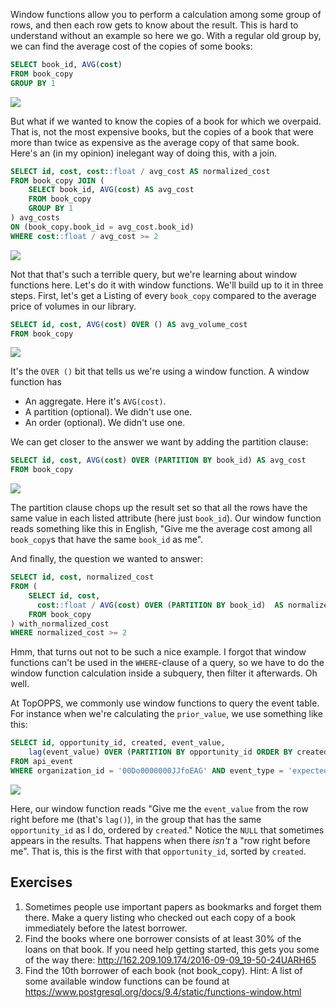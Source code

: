 Window functions allow you to perform a calculation among some group of rows, and then each row gets to know about the result. This is hard to understand without an example so here we go. With a regular old group by, we can find the average cost of the copies of some books:

```sql
SELECT book_id, AVG(cost)
FROM book_copy
GROUP BY 1
```

![](http://162.209.109.174/2016-09-09_21-23-49EQWQXM.png)

But what if we wanted to know the copies of a book for which we overpaid. That is, not the most expensive books, but the copies of a book that were more than twice as expensive as the average copy of that same book. Here's an (in my opinion) inelegant way of doing this, with a join.

```sql
SELECT id, cost, cost::float / avg_cost AS normalized_cost
FROM book_copy JOIN (
    SELECT book_id, AVG(cost) AS avg_cost
    FROM book_copy
    GROUP BY 1
) avg_costs
ON (book_copy.book_id = avg_cost.book_id)
WHERE cost::float / avg_cost >= 2
```

![](http://162.209.109.174/2016-09-09_21-30-150CG9OR.png)

Not that that's such a terrible query, but we're learning about window functions here. Let's do it with window functions. We'll build up to it in three steps. First, let's get a Listing of every `book_copy` compared to the average price of volumes in our library.

```sql
SELECT id, cost, AVG(cost) OVER () AS avg_volume_cost
FROM book_copy
```

![](http://162.209.109.174/2016-09-09_21-46-15YBMAZJ.png)

It's the `OVER ()` bit that tells us we're using a window function. A window function has 
  
  - An aggregate. Here it's `AVG(cost)`.
  - A partition (optional). We didn't use one.
  - An order (optional). We didn't use one.

We can get closer to the answer we want by adding the partition clause:

```sql
SELECT id, cost, AVG(cost) OVER (PARTITION BY book_id) AS avg_cost
FROM book_copy
```

![](http://162.209.109.174/2016-09-09_21-53-29XH0ZCS.png)

The partition clause chops up the result set so that all the rows have the same value in each listed attribute (here just `book_id`). Our window function reads something like this in English, "Give me the average cost among all `book_copy`s that have the same `book_id` as me".

And finally, the question we wanted to answer:

```sql
SELECT id, cost, normalized_cost
FROM (
    SELECT id, cost,
      cost::float / AVG(cost) OVER (PARTITION BY book_id)  AS normalized_cost
    FROM book_copy
) with_normalized_cost
WHERE normalized_cost >= 2
```

Hmm, that turns out not to be such a nice example. I forgot that window functions can't be used in the `WHERE`-clause of a query, so we have to do the window function calculation inside a subquery, then filter it afterwards. Oh well.

At TopOPPS, we commonly use window functions to query the event table. For instance when we're calculating the `prior_value`, we use something like this:

```sql
SELECT id, opportunity_id, created, event_value,
    lag(event_value) OVER (PARTITION BY opportunity_id ORDER BY created) AS prior_value
FROM api_event
WHERE organization_id = '00Do0000000JJfoEAG' AND event_type = 'expected_close_date'
```

![](http://162.209.109.174/2016-09-09_21-58-26ZEAFKF.png)

Here, our window function reads "Give me the `event_value` from the row right before me (that's `lag()`), in the group that has the same `opportunity_id` as I do, ordered by `created`." Notice the `NULL` that sometimes appears in the results. That happens when there *isn't* a "row right before me". That is, this is the first with that `opportunity_id`, sorted by `created`.

## Exercises

1. Sometimes people use important papers as bookmarks and forget them there. Make a query listing who checked out each copy of a book immediately before the latest borrower.
2. Find the books where one borrower consists of at least 30% of the loans on that book. If you need help getting started, this gets you some of the way there: http://162.209.109.174/2016-09-09_19-50-24UARH65
3. Find the 10th borrower of each book (not book_copy). Hint: A list of some available window functions can be found at https://www.postgresql.org/docs/9.4/static/functions-window.html
